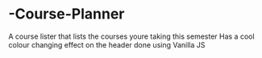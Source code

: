 # -Course-Planner
A course lister that lists the courses youre taking this semester
Has a cool colour changing effect on the header done using Vanilla JS
